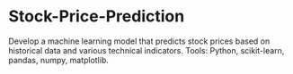 # Stock-Price-Prediction
Develop a machine learning model that predicts stock prices based on historical data and various technical indicators. Tools: Python, scikit-learn, pandas, numpy, matplotlib.
